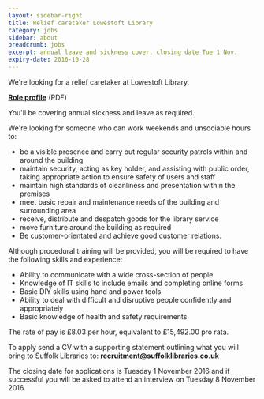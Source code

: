 ```yaml
---
layout: sidebar-right
title: Relief caretaker Lowestoft Library
category: jobs
sidebar: about
breadcrumb: jobs
excerpt: annual leave and sickness cover, closing date Tue 1 Nov.
expiry-date: 2016-10-28
---
```


We're looking for a relief caretaker at Lowestoft Library.

**[Role profile](/assets/pdf/caretaker-nov-2016.pdf)** (PDF)

You'll be covering annual sickness and leave as required.

We're looking for someone who can work weekends and unsociable hours to:

- be a visible presence and carry out regular security patrols within and around the building
- maintain security, acting as key holder, and assisting with public order, taking appropriate action to ensure safety of users and staff
- maintain high standards of cleanliness and presentation within the premises
- meet basic repair and maintenance needs of the building and surrounding area
- receive, distribute and despatch goods for the library service
- move furniture around the building as required
- Be customer-orientated and achieve good customer relations.

Although procedural training will be provided, you will be required to have the following skills and experience:

- Ability to communicate with a wide cross-section of people
- Knowledge of IT skills to include emails and completing online forms
- Basic DIY skills using hand and power tools
- Ability to deal with difficult and disruptive people confidently and appropriately
- Basic knowledge of health and safety requirements

The rate of pay is &pound;8.03 per hour, equivalent to &pound;15,492.00 pro rata.

To apply send a CV with a supporting statement outlining what you will bring to Suffolk Libraries to: **recruitment@suffolklibraries.co.uk**

The closing date for applications is Tuesday 1 November 2016 and if successful you will be asked to attend an interview on Tuesday 8 November 2016.
